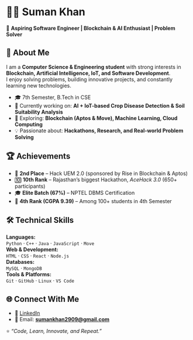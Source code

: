 # 👨‍💻 Suman Khan  

🚀 **Aspiring Software Engineer | Blockchain & AI Enthusiast | Problem Solver**  

## 👋 About Me  
I am a **Computer Science & Engineering student** with strong interests in **Blockchain, Artificial Intelligence, IoT, and Software Development**.  
I enjoy solving problems, building innovative projects, and constantly learning new technologies.  

- 🎓 7th Semester, B.Tech in CSE  
- 🔭 Currently working on: **AI + IoT-based Crop Disease Detection & Soil Suitability Analysis**  
- 🌱 Exploring: **Blockchain (Aptos & Move), Machine Learning, Cloud Computing**  
- 💡 Passionate about: **Hackathons, Research, and Real-world Problem Solving**  

## 🏆 Achievements  
- 🥈 **2nd Place** – Hack UEM 2.0 (sponsored by Rise in Blockchain & Aptos)  
- 🔟 **10th Rank** – Rajasthan’s biggest Hackathon, *AceHack 3.0* (650+ participants)  
- 🎓 **Elite Batch (67%)** – NPTEL DBMS Certification  
- 🏅 **4th Rank (CGPA 9.39)** – Among 100+ students in 4th Semester  

## 🛠️ Technical Skills  

**Languages:**  
`Python` · `C++` · `Java` · `JavaScript` · `Move`  
**Web & Development:**  
`HTML` · `CSS` · `React` · `Node.js`  
**Databases:**  
`MySQL` · `MongoDB`  
**Tools & Platforms:**  
`Git` · `GitHub` · `Linux` · `VS Code`  

## 🌐 Connect With Me  
- 💼 [LinkedIn](https://www.linkedin.com/in/suman-khan-29a230271/](https://www.linkedin.com/in/suman-khan-485929236/))  
- 📧 Email: **sumankhan2909@gmail.com**
  
⭐️ *“Code, Learn, Innovate, and Repeat.”*  
